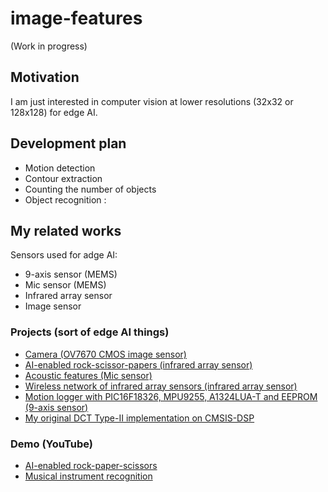 # image-features

(Work in progress)

## Motivation

I am just interested in computer vision at lower resolutions (32x32 or 128x128) for edge AI.

## Development plan
- Motion detection
- Contour extraction
- Counting the number of objects
- Object recognition
         :
         
## My related works

Sensors used for adge AI:
- 9-axis sensor (MEMS)
- Mic sensor (MEMS)
- Infrared array sensor
- Image sensor

### Projects (sort of edge AI things)

- [Camera (OV7670 CMOS image sensor)](https://github.com/araobp/stm32-mcu/blob/master/STM32F4-Discovery/Camera)
- [AI-enabled rock-scissor-papers (infrared array sensor)](https://github.com/araobp/stm32-mcu/tree/master/NUCLEO-F401RE/AI)
- [Acoustic features (Mic sensor)](https://github.com/araobp/acoustic-features)
- [Wireless network of infrared array sensors (infrared array sensor)](https://github.com/araobp/pic16f1-mcu/blob/master/TWELITE.md)
- [Motion logger with PIC16F18326, MPU9255, A1324LUA-T and EEPROM (9-axis sensor)](https://github.com/araobp/pic16f1-mcu/blob/master/MOTION_LOGGER.md)
- [My original DCT Type-II implementation on CMSIS-DSP](https://github.com/araobp/stm32-mcu/tree/master/NUCLEO-F401RE/DCT)

### Demo (YouTube)

- [AI-enabled rock-paper-scissors](https://www.youtube.com/watch?v=d6OYSllaVEs)
- [Musical instrument recognition](https://www.youtube.com/watch?v=wbkjt2Bl5TY)

